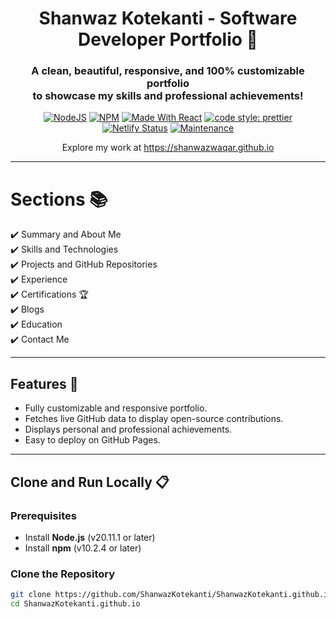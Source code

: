 <h1 align="center"> Shanwaz Kotekanti - Software Developer Portfolio 🚀 </h1> 
<h3 align="center"> A clean, beautiful, responsive, and 100% customizable portfolio <br /> to showcase my skills and professional achievements! </h3>

<p align="center">
  <a href="https://nodejs.org/en/blog/release/v20.11.1"><img alt="NodeJS" src="https://img.shields.io/badge/node-20.11.1-important?style=flat-square" /></a>
  <a href="https://www.npmjs.com/package/npm/v/10.2.4"><img alt="NPM" src="https://img.shields.io/badge/npm-10.2.4-blueviolet?style=flat-square" /></a>
  <a href="https://reactjs.org/"><img alt="Made With React" src="https://img.shields.io/badge/made%20with-react-61DAFB?style=flat-square" /></a>
  <a href="https://github.com/prettier/prettier"><img alt="code style: prettier" src="https://img.shields.io/badge/code_style-prettier-ff69b4.svg?style=flat-square?style=flat-square" /></a>
  <br/>
  <a href="https://app.netlify.com/sites/shanwazportfolio/deploys"><img alt="Netlify Status" src="https://api.netlify.com/api/v1/badges/abf59f82-3251-4040-b24c-949b86691642/deploy-status?style=flat-square" /></a>
  <a href="https://github.com/ShanwazKotekanti/ShanwazKotekanti.github.io/commits/main"><img alt="Maintenance" src="https://img.shields.io/badge/maintained-yes-green.svg?style=flat-square" /></a>
</p>
<p align="center">Explore my work at <a href="https://shanwazwaqar.github.io" target="_blank">https://shanwazwaqar.github.io</a></p>

---

# Sections 📚

✔️ Summary and About Me\
✔️ Skills and Technologies\
✔️ Projects and GitHub Repositories\
✔️ Experience\
✔️ Certifications 🏆\
✔️ Blogs\
✔️ Education\
✔️ Contact Me

---

## Features 🌟

- Fully customizable and responsive portfolio.
- Fetches live GitHub data to display open-source contributions.
- Displays personal and professional achievements.
- Easy to deploy on GitHub Pages.

---

## Clone and Run Locally 📋

### Prerequisites

- Install **Node.js** (v20.11.1 or later)
- Install **npm** (v10.2.4 or later)

### Clone the Repository

```bash
git clone https://github.com/ShanwazKotekanti/ShanwazKotekanti.github.io.git
cd ShanwazKotekanti.github.io
```
